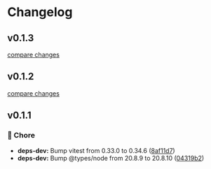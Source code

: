 # Changelog


## v0.1.3

[compare changes](https://github.com/stefanobartoletti/nuxt-social-share/compare/v0.1.2...v0.1.3)

## v0.1.2

[compare changes](https://github.com/stefanobartoletti/nuxt-social-share/compare/v0.1.1...v0.1.2)

## v0.1.1


### 🏡 Chore

- **deps-dev:** Bump vitest from 0.33.0 to 0.34.6 ([8af11d7](https://github.com/stefanobartoletti/nuxt-social-share/commit/8af11d7))
- **deps-dev:** Bump @types/node from 20.8.9 to 20.8.10 ([04319b2](https://github.com/stefanobartoletti/nuxt-social-share/commit/04319b2))

